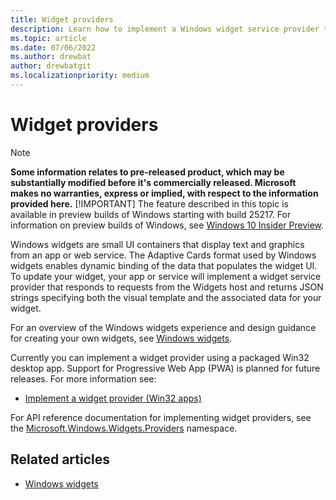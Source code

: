 ```yaml
---
title: Widget providers
description: Learn how to implement a Windows widget service provider to support your app. 
ms.topic: article
ms.date: 07/06/2022
ms.author: drewbat
author: drewbatgit
ms.localizationpriority: medium
---
```




# Widget providers

> [!NOTE]
> **Some information relates to pre-released product, which may be substantially modified before it's commercially released. Microsoft makes no warranties, express or implied, with respect to the information provided here.**
> [!IMPORTANT]
> The feature described in this topic is available in preview builds of Windows starting with build 25217. For information on preview builds of Windows, see [Windows 10 Insider Preview](https://insider.windows.com/en-us/preview-windows).


Windows widgets are small UI containers that display text and graphics from an app or web service. The Adaptive Cards format used by Windows widgets enables dynamic binding of the data that populates the widget UI. To update your widget, your app or service will implement a widget service provider that responds to requests from the Widgets host and returns JSON strings specifying both the visual template and the associated data for your widget.

For an overview of the Windows widgets experience and design guidance for creating your own widgets, see [Windows widgets](../../design/widgets/).

Currently you can implement a widget provider using a packaged Win32 desktop app.  Support for Progressive Web App (PWA) is planned for future releases. For more information see:

* [Implement a widget provider (Win32 apps)](implement-widget-provider-win32.md)

For API reference documentation for implementing widget providers, see the [Microsoft.Windows.Widgets.Providers](/windows/windows-app-sdk/api/winrt/microsoft.windows.widgets.providers) namespace.

## Related articles

* [Windows widgets](../../design/widgets/index.md)
